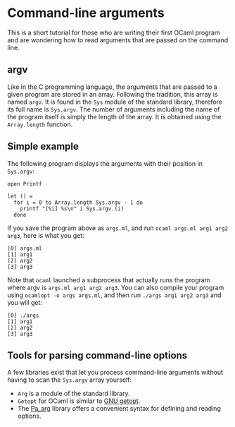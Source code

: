 Command-line arguments
======================

This is a short tutorial for those who are writing their first OCaml program and are wondering how to read arguments that are passed on the command line.

argv
----

Like in the C programming language, the arguments that are passed to a given program are stored in an array. Following the tradition, this array is named `argv`. It is found in the `Sys` module of the standard library, therefore its full name is `Sys.argv`. The number of arguments including the name of the program itself is simply the length of the array. It is obtained using the `Array.length` function.

Simple example
--------------

The following program displays the arguments with their position in `Sys.argv`:

~~~~ {ml:content="ocaml noeval"}
open Printf

let () =
  for i = 0 to Array.length Sys.argv - 1 do
    printf "[%i] %s\n" i Sys.argv.(i)
  done
~~~~

If you save the program above as `args.ml`, and run `ocaml args.ml arg1 arg2 arg3`, here is what you get:

    [0] args.ml
    [1] arg1
    [2] arg2
    [3] arg3

Note that `ocaml` launched a subprocess that actually runs the program where argv is `args.ml arg1 arg2 arg3`. You can also compile your program using `ocamlopt -o args args.ml`, and then run `./args arg1 arg2 arg3` and you will get:

    [0] ./args
    [1] arg1
    [2] arg2
    [3] arg3

Tools for parsing command-line options
--------------------------------------

A few libraries exist that let you process command-line arguments without having to scan the `Sys.argv` array yourself:

-   `Arg` is a module of the standard library.
-   `Getopt` for OCaml is similar to [GNU getopt](http://www.gnu.org/software/libc/manual/html_node/Getopt.html "http://www.gnu.org/software/libc/manual/html_node/Getopt.html").
-   The [Pa\_arg](http://www.cs.cornell.edu/~ebreck/pa_arg/ "http://www.cs.cornell.edu/~ebreck/pa_arg/") library offers a convenient syntax for defining and reading options.

